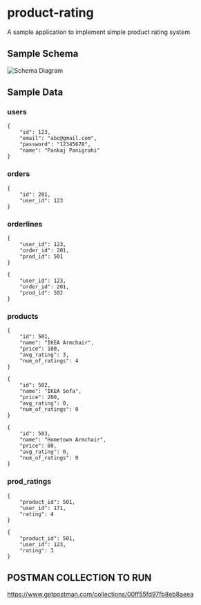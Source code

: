 # product-rating
A sample application to implement simple product rating system


## Sample Schema

![Schema Diagram](https://c.imge.to/2019/12/22/viWBW2.png)

## Sample Data

### users
```
{
    "id": 123,
    "email": "abc@gmail.com",
    "password": "12345678",
    "name": "Pankaj Panigrahi"
}
```

### orders
```
{
    "id": 201,
    "user_id": 123
}
```

### orderlines

```
{
    "user_id": 123,
    "order_id": 201,
    "prod_id": 501
}
```
```
{
    "user_id": 123,
    "order_id": 201,
    "prod_id": 502
}
```

### products

```
{
    "id": 501,
    "name": "IKEA Armchair",
    "price": 100,
    "avg_rating": 3,
    "num_of_ratings": 4
}
```
```
{
    "id": 502,
    "name": "IKEA Sofa",
    "price": 200,
    "avg_rating": 0,
    "num_of_ratings": 0
}
```
```
{
    "id": 503,
    "name": "Hometown Armchair",
    "price": 80,
    "avg_rating": 0,
    "num_of_ratings": 0
}
```

### prod_ratings

```
{
    "product_id": 501,
    "user_id": 171,
    "rating": 4
}
```
```
{
    "product_id": 501,
    "user_id": 123,
    "rating": 3
}
```


## POSTMAN COLLECTION TO RUN
https://www.getpostman.com/collections/00ff55fd97fb8eb8aeea

